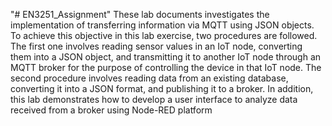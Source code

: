 "# EN3251_Assignment"
These lab documents investigates the implementation of transferring information via MQTT using JSON objects. To achieve this
objective in this lab exercise, two procedures are followed. The first one involves reading sensor values in an IoT node,
converting them into a JSON object, and transmitting it to another IoT node through an MQTT broker for the purpose of
controlling the device in that IoT node. The second procedure involves reading data from an existing database, converting
it into a JSON format, and publishing it to a broker. In addition, this lab demonstrates how to develop a user interface to
analyze data received from a broker using Node-RED platform
